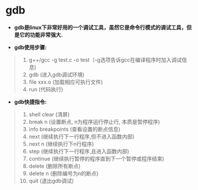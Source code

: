 # gdb
* **gdb是linux下非常好用的一个调试工具，虽然它是命令行模式的调试工具，但是它的功能非常强大.**

* **gdb使用步骤:**
>1. g++/gcc -g test.c -o test（-g选项告诉gcc在编译程序时加入调试信息)
>2. gdb (进入gdb调试环境)
>3. file xxx.o  (加载相应可执行文件)
>4. run  (代码执行)

* **gdb快捷指令:**
>1. shell clear  (清屏)
>2. break n  (设置断点, n为程序运行停止行, 本质是暂停程序)
>3. info breakpoints  (查看设置的断点信息)
>4. next (继续执行下一行程序,但不进入函数内部)
>5. next n (继续执行下n行程序)
>6. step (继续执行下一行程序,且进入函数内部)
>7. continue (继续执行暂停的程序直到下一个暂停或程序结束)
>8. delete (删除所有断点)
>9. delete n (删除编号为n的断点)
>10. quit (退出gdb调试)